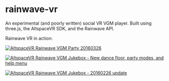 # rainwave-vr
An experimental (and poorly written) social VR VGM player. Built using three.js, the AltspaceVR SDK, and the Rainwave API.

Rainwave VR in action:

[![AltspaceVR Rainwave VGM Party 20160326](https://img.youtube.com/vi/hQy-z7v4ruk/0.jpg)](https://www.youtube.com/watch?v=hQy-z7v4ruk)

[![AltspaceVR Rainwave VGM Jukebox - New dance floor, party modes, and help menu](https://img.youtube.com/vi/5tceeZ0jDHk/0.jpg)](https://www.youtube.com/watch?v=5tceeZ0jDHk)

[![AltspaceVR Rainwave VGM Jukebox - 20160226 update](https://img.youtube.com/vi/uBLBrpZ1XbI/0.jpg)](https://www.youtube.com/watch?v=uBLBrpZ1XbI)
